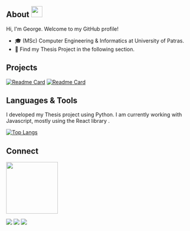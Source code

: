 ## About <img  src="https://raw.githubusercontent.com/MartinHeinz/MartinHeinz/master/wave.gif" width="30px">
Hi, I'm George. Welcome to my GitHub profile! 
* :mortar_board: (MSc) Computer Engineering & Informatics at University of Patras.  
* :pencil: Find my Thesis Project in the following section.
  
## Projects
[![Readme Card](https://github-readme-stats.vercel.app/api/pin/?username=ggrkp&repo=dalton_project)](https://github.com/ggrkp/dalton_project)
[![Readme Card](https://github-readme-stats.vercel.app/api/pin/?username=ggrkp&repo=expense-app)](https://github.com/ggrkp/food-order-app)

## Languages & Tools
I developed my Thesis project using Python. I am currently working with Javascript, mostly using the React library .

[![Top Langs](https://github-readme-stats.vercel.app/api/top-langs/?username=ggrkp&layout=compact)](https://github.com/ggrkp/github-readme-stats)

## Connect


<a href="https://www.linkedin.com/in/ggrkp/"> <img src="https://img.shields.io/badge/LinkedIn-blue" width = 140px> </a>


<!-- Please don't remove this: Grab your social icons from https://github.com/carlsednaoui/gitsocial -->

![](https://img.shields.io/badge/Code-JavaScript-informational?style=flat&logo=<LOGO_NAME>&logoColor=white&color=2bbc8a)
![](https://img.shields.io/badge/Editor-Visual_Studio_Code-informational?style=flat&logo=<LOGO_NAME>&logoColor=white&color=2bbc8a) ![](https://img.shields.io/badge/Code-Python-informational?style=flat&logo=<LOGO_NAME>&logoColor=white&color=2bbc8a) 
